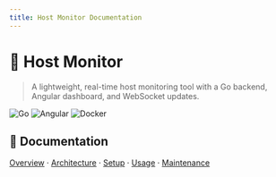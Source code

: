 ```yaml
---
title: Host Monitor Documentation
---
```


# 📡 Host Monitor
> A lightweight, real-time host monitoring tool with a Go backend, Angular dashboard, and WebSocket updates.

![Go](https://img.shields.io/badge/Go-1.22-blue)
![Angular](https://img.shields.io/badge/Angular-17-red)
![Docker](https://img.shields.io/badge/Docker-ready-blue)

## 📂 Documentation
[Overview](overview.md) · [Architecture](architecture.md) · [Setup](setup.md) · [Usage](usage.md) · [Maintenance](maintenance.md)

